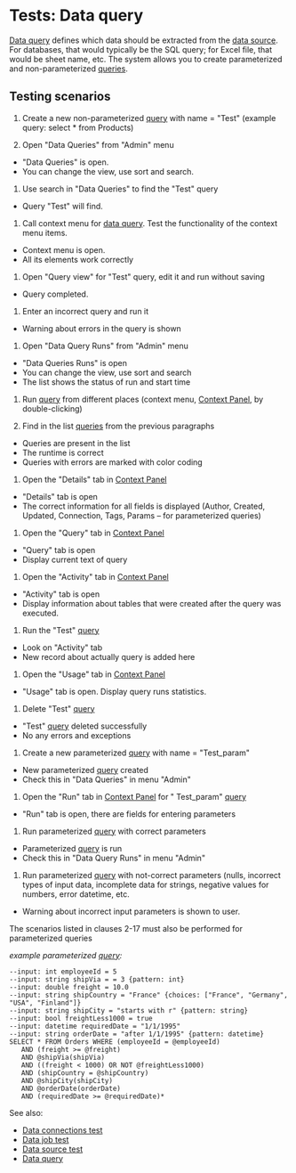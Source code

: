 <!-- TITLE: Tests: Data query -->
<!-- SUBTITLE: -->

# Tests: Data query

[Data query](access.md#data-query) defines which data should be extracted from the
[data source](databases/connectors/connectors.md). For databases, that would typically be the SQL query; for Excel file, that
would be sheet name, etc. The system allows you to create parameterized and non-parameterized [queries](access.md#data-query).

## Testing scenarios

1. Create a new non-parameterized [query](access.md#data-query)  with name = "Test"
   (example query: select * from Products)

1. Open "Data Queries" from "Admin" menu

* "Data Queries" is open.
* You can change the view, use sort and search.

1. Use search in "Data Queries" to find the "Test" query

* Query "Test" will find.

1. Call context menu for [data query](access.md#data-query). Test the functionality of the context menu items.

* Context menu is open.
* All its elements work correctly

1. Open "Query view" for "Test" query, edit it and run without saving

* Query completed.

1. Enter an incorrect query and run it

* Warning about errors in the query is shown

1. Open "Data Query Runs" from "Admin" menu

* "Data Queries Runs" is open
* You can change the view, use sort and search
* The list shows the status of run and start time

1. Run [query](access.md#data-query) from different places (context
   menu, [Context Panel](../datagrok/navigation.md#context-panel), by double-clicking)

1. Find in the list [queries](access.md#data-query) from the previous paragraphs

* Queries are present in the list
* The runtime is correct
* Queries with errors are marked with color coding

1. Open the "Details" tab in [Context Panel](../datagrok/navigation.md#context-panel)

* "Details" tab is open
* The correct information for all fields is displayed (Author, Created, Updated, Connection, Tags, Params – for
  parameterized queries)

1. Open the "Query" tab in [Context Panel](../datagrok/navigation.md#context-panel)

* "Query" tab is open
* Display current text of query

1. Open the "Activity" tab in [Context Panel](../datagrok/navigation.md#context-panel)

* "Activity" tab is open
* Display information about tables that were created after the query was executed.

1. Run the "Test" [query](access.md#data-query)

* Look on "Activity" tab
* New record about actually query is added here

1. Open the "Usage" tab in [Context Panel](../datagrok/navigation.md#context-panel)

* "Usage" tab is open. Display query runs statistics.

1. Delete "Test" [query](access.md#data-query)

* "Test" [query](access.md#data-query) deleted successfully
* No any errors and exceptions

1. Create a new parameterized [query](access.md#data-query)  with name = "Test_param"

* New parameterized [query](access.md#data-query) created
* Check this in "Data Queries" in menu "Admin"

1. Open the "Run" tab in [Context Panel](../datagrok/navigation.md#context-panel) for "
   Test_param" [query](access.md#data-query)

* "Run" tab is open, there are fields for entering parameters

1. Run parameterized [query](access.md#data-query) with correct parameters

* Parameterized [query](access.md#data-query) is run
* Check this in "Data Query Runs" in menu "Admin"

1. Run parameterized [query](access.md#data-query) with not-correct parameters (nulls, incorrect types of input data,
   incomplete data for strings, negative values for numbers, error datetime, etc.

* Warning about incorrect input parameters is shown to user.

The scenarios listed in clauses 2-17 must also be performed for parameterized queries

_example parameterized [query](access.md#data-query):_

```
--input: int employeeId = 5
--input: string shipVia = = 3 {pattern: int}
--input: double freight = 10.0
--input: string shipCountry = "France" {choices: ["France", "Germany", "USA", "Finland"]}
--input: string shipCity = "starts with r" {pattern: string}
--input: bool freightLess1000 = true
--input: datetime requiredDate = "1/1/1995"
--input: string orderDate = "after 1/1/1995" {pattern: datetime}
SELECT * FROM Orders WHERE (employeeId = @employeeId)
   AND (freight >= @freight)
   AND @shipVia(shipVia)
   AND ((freight < 1000) OR NOT @freightLess1000)
   AND (shipCountry = @shipCountry)
   AND @shipCity(shipCity)
   AND @orderDate(orderDate)
   AND (requiredDate >= @requiredDate)*
```

See also:

* [Data connections test](data-connection-test.md)
* [Data job test](data-job-test.md)
* [Data source test](data-source-test.md)
* [Data query](access.md#data-query)
